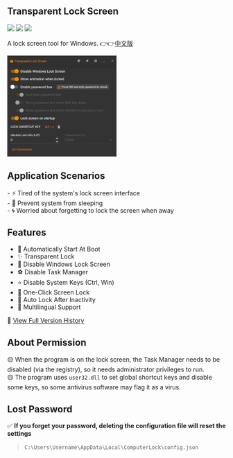 ﻿## Transparent Lock Screen  
<div>

![](https://img.shields.io/github/license/JiuLing-zhang/ComputerLock)
![](https://img.shields.io/github/actions/workflow/status/JiuLing-zhang/ComputerLock/release.yml)
[![](https://img.shields.io/github/v/release/JiuLing-zhang/ComputerLock)](https://github.com/JiuLing-zhang/ComputerLock/releases)

</div>

A lock screen tool for Windows. 👉👉[中文版](./README.md)  

<img src="https://github.com/JiuLing-zhang/ComputerLock/raw/main/resources/app_en.png" width="50%">

## Application Scenarios  
\- ⚡ Tired of the system's lock screen interface  
\- 🌈 Prevent system from sleeping  
\- 🌀 Worried about forgetting to lock the screen when away  

## Features  
* 🎈 Automatically Start At Boot 
* ✨ Transparent Lock 
* 🎉 Disable Windows Lock Screen 
* ⚽ Disable Task Manager 
* ⭐ Disable System Keys (Ctrl, Win) 
* 💖 One-Click Screen Lock 
* 🎁 Auto Lock After Inactivity 
* 💎 Multilingual Support

🍭 [View Full Version History](VERSION_HISTORY.md)  

## About Permission  
🟡 When the program is on the lock screen, the Task Manager needs to be disabled (via the registry), so it needs administrator privileges to run.  
🟡 The program uses `user32.dll` to set global shortcut keys and disable some keys, so some antivirus software may flag it as a virus.  

## Lost Password  
✅ **If you forget your password, deleting the configuration file will reset the settings**  
> `C:\Users\Username\AppData\Local\ComputerLock\config.json`  
